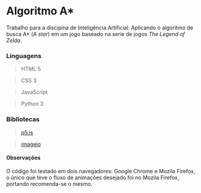 # Algoritmo A*
Trabalho para a discipina de Inteligência Artificial: Aplicando o algoritmo de busca A* (*A star*) em um jogo baseado na serie de jogos *The Legend of Zelda*.

### Linguagens 
> HTML 5

> CSS 3

> JavaScript

> Python 3

### Bibliotecas
> [p5.js](https://p5js.org/)

> [imageio](https://imageio.github.io/)

#### Observações
O código foi testado em dois navegadores: Google Chrome e Mozila Firefox, o único que teve o fluxo de animações desejado foi no Mozila Firefox, portando recomenda-se o mesmo.
